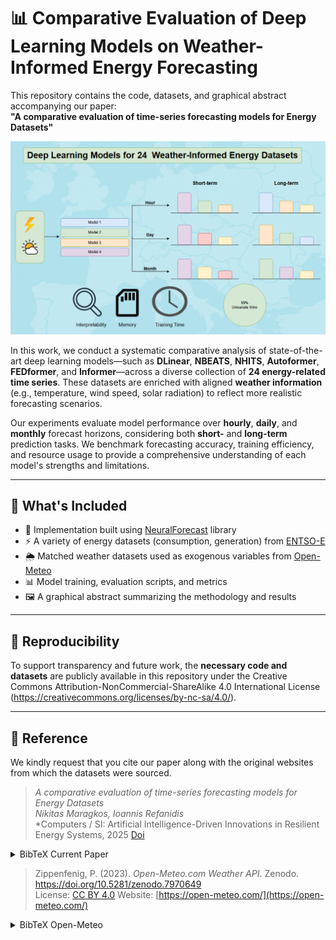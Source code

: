 # 📊 Comparative Evaluation of Deep Learning Models on Weather-Informed Energy Forecasting

This repository contains the code, datasets, and graphical abstract accompanying our paper:  
**"A comparative evaluation of time-series forecasting models for Energy Datasets"**

![Graphical Abstract](Figures/grph_abst_final.PNG)

In this work, we conduct a systematic comparative analysis of state-of-the-art deep learning models—such as **DLinear**, **NBEATS**, **NHITS**, **Autoformer**, **FEDformer**, and **Informer**—across a diverse collection of **24 energy-related time series**. These datasets are enriched with aligned **weather information** (e.g., temperature, wind speed, solar radiation) to reflect more realistic forecasting scenarios.

Our experiments evaluate model performance over **hourly**, **daily**, and **monthly** forecast horizons, considering both **short-** and **long-term** prediction tasks. We benchmark forecasting accuracy, training efficiency, and resource usage to provide a comprehensive understanding of each model's strengths and limitations.

---

## 📁 What's Included

- 🧠 Implementation built using [NeuralForecast](https://github.com/Nixtla/neuralforecast) library  
- ⚡ A variety of energy datasets (consumption, generation) from [ENTSO-E](https://www.entsoe.eu/)
- 🌦️ Matched weather datasets used as exogenous variables from [Open-Meteo](https://open-meteo.com/)
- 📊 Model training, evaluation scripts, and metrics  
- 🖼️ A graphical abstract summarizing the methodology and results  

---

## 🔁 Reproducibility

To support transparency and future work, the **necessary code and datasets** are publicly available in this repository
under the Creative Commons Attribution-NonCommercial-ShareAlike 4.0 International License (https://creativecommons.org/licenses/by-nc-sa/4.0/).

---

## 📄 Reference
We kindly request that you cite our paper along with the original websites from which the datasets were sourced.

> *A comparative evaluation of time-series forecasting models for Energy Datasets*  
> *Nikitas Maragkos, Ioannis Refanidis*  
> *Computers / SI: Artificial Intelligence-Driven Innovations in Resilient Energy Systems, 2025 
> [Doi](https://doi.org/10.3390/computers14070246)

<details> <summary>BibTeX Current Paper</summary>
To be added
</details>


> Zippenfenig, P. (2023). *Open-Meteo.com Weather API*. Zenodo. https://doi.org/10.5281/zenodo.7970649  
> License: [CC BY 4.0](https://creativecommons.org/licenses/by/4.0/)
Website: [https://open-meteo.com/](https://open-meteo.com/)

<details> <summary>BibTeX Open-Meteo</summary>
@software{Zippenfenig_Open-Meteo,
  author = {Zippenfenig, Patrick},
  doi = {10.5281/zenodo.7970649},
  license = {CC-BY-4.0},
  title = {Open-Meteo.com Weather API},
  year = {2023},
  copyright = {Creative Commons Attribution 4.0 International},
  url = {https://open-meteo.com/}
}
</details>
